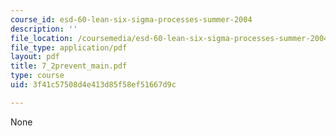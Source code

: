 ```yaml
---
course_id: esd-60-lean-six-sigma-processes-summer-2004
description: ''
file_location: /coursemedia/esd-60-lean-six-sigma-processes-summer-2004/3f41c57508d4e413d85f58ef51667d9c_7_2prevent_main.pdf
file_type: application/pdf
layout: pdf
title: 7_2prevent_main.pdf
type: course
uid: 3f41c57508d4e413d85f58ef51667d9c

---
```

None